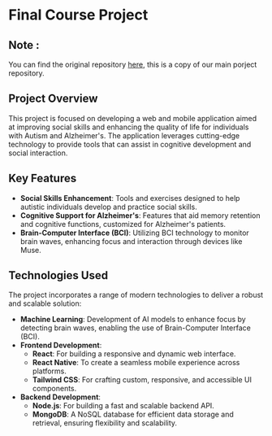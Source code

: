 # Final Course Project

## Note : 
You can find the original repository [here](https://github.com/sMouaad/FinalCourseProject), this is a copy of our main porject repository.


## Project Overview
This project is focused on developing a web and mobile application aimed at improving social skills and enhancing the quality of life for individuals with Autism and Alzheimer's. The application leverages cutting-edge technology to provide tools that can assist in cognitive development and social interaction.

## Key Features
- **Social Skills Enhancement**: Tools and exercises designed to help autistic individuals develop and practice social skills.
- **Cognitive Support for Alzheimer's**: Features that aid memory retention and cognitive functions, customized for Alzheimer's patients.
- **Brain-Computer Interface (BCI)**: Utilizing BCI technology to monitor brain waves, enhancing focus and interaction through devices like Muse.

## Technologies Used
The project incorporates a range of modern technologies to deliver a robust and scalable solution:
- **Machine Learning**: Development of AI models to enhance focus by detecting brain waves, enabling the use of Brain-Computer Interface (BCI).
- **Frontend Development**: 
  - **React**: For building a responsive and dynamic web interface.
  - **React Native**: To create a seamless mobile experience across platforms.
  - **Tailwind CSS**: For crafting custom, responsive, and accessible UI components.
- **Backend Development**: 
  - **Node.js**: For building a fast and scalable backend API.
  - **MongoDB**: A NoSQL database for efficient data storage and retrieval, ensuring flexibility and scalability.
